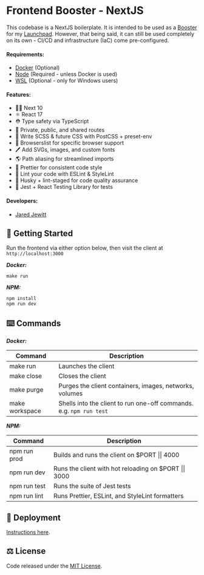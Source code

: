 # Frontend Booster - NextJS

This codebase is a NextJS boilerplate. It is intended to be used as a
[Booster](https://github.com/jared-jewitt/booster-guidelines) for my [Launchpad](https://github.com/jared-jewitt/launchpad).
However, that being said, it can still be used completely on its own - CI/CD and infrastructure (IaC) come pre-configured.

#### Requirements:

- [Docker](https://www.docker.com/) (Optional)
- [Node](https://nodejs.org/en/) (Required - unless Docker is used)
- [WSL](https://docs.microsoft.com/en-us/windows/wsl/install-win10) (Optional - only for Windows users)

#### Features:

- 👏🏼 Next 10
- ⚛️ React 17
- ⛑️ Type safety via TypeScript
- 🔐 Private, public, and shared routes
- 💄 Write SCSS & future CSS with PostCSS + preset-env
- 🎯 Browserslist for specific browser support
- 🖊 Add SVGs, images, and custom fonts
- 🌎 Path aliasing for streamlined imports
- 🌈 Prettier for consistent code style
- 👀 Lint your code with ESLint & StyleLint
- 🐺 Husky + lint-staged for code quality assurance
- 🧪 Jest + React Testing Library for tests

#### Developers:

- [Jared Jewitt](https://jared-jewitt.github.io/)

## 🏃 Getting Started

Run the frontend via either option below, then visit the client at `http://localhost:3000`

**_Docker:_**

```
make run
```

**_NPM:_**

```
npm install
npm run dev
```

## ⌨️ Commands

**_Docker:_**

| Command        | Description                                                         |
| -------------- | ------------------------------------------------------------------- |
| make run       | Launches the client                                                 |
| make close     | Closes the client                                                   |
| make purge     | Purges the client containers, images, networks, volumes             |
| make workspace | Shells into the client to run one-off commands. e.g. `npm run test` |

**_NPM:_**

| Command      | Description                                                   |
| ------------ | ------------------------------------------------------------- |
| npm run prod | Builds and runs the client on $PORT &#124;&#124; 4000         |
| npm run dev  | Runs the client with hot reloading on $PORT &#124;&#124; 3000 |
| npm run test | Runs the suite of Jest tests                                  |
| npm run lint | Runs Prettier, ESLint, and StyleLint formatters               |

## 🚀 Deployment

[Instructions here](DEPLOYMENT.md).

## ⚖️ License

Code released under the [MIT License](LICENSE).
